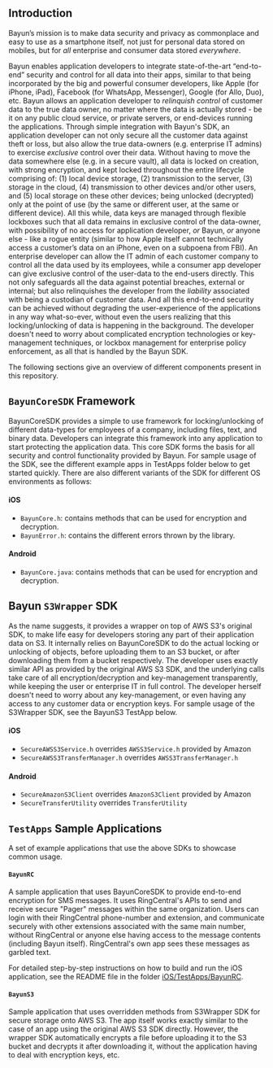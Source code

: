 ## Introduction

Bayun’s mission is to make data security and privacy as commonplace and easy to use as a smartphone itself, not just for personal data stored on mobiles, but for *all* enterprise and consumer data stored *everywhere*.

Bayun enables application developers to integrate state-of-the-art “end-to-end” security and control for all data into their apps, similar to that being incorporated by the big and powerful consumer developers, like Apple (for iPhone, iPad), Facebook (for WhatsApp, Messenger), Google (for Allo, Duo), etc. Bayun allows an application developer to *relinquish control* of customer data to the true data owner, no matter where the data is actually stored - be it on any public cloud service, or private servers, or end-devices running the applications. Through simple integration with Bayun's SDK, an application developer can not only secure all the customer data against theft or loss, but also allow the true data-owners (e.g. enterprise IT admins) to exercise *exclusive* control over their data. Without having to move the data somewhere else (e.g. in a secure vault), all data is locked on creation, with strong encryption, and kept locked throughout the entire lifecycle comprising of: (1) local device storage, (2) transmission to the server, (3) storage in the cloud, (4) transmission to other devices and/or other users, and (5) local storage on these other devices; being unlocked (decrypted) only at the point of use (by the same or different user, at the same or different device). All this while, data keys are managed through flexible lockboxes such that all data remains in exclusive control of the data-owner, with possibility of no access for application developer, *or* Bayun, *or* anyone else - like a rogue entity (similar to how Apple itself cannot technically access a customer’s data on an iPhone, even on a subpoena from FBI). An enterprise developer can allow the IT admin of each customer company to control all the data used by its employees, while a consumer app developer can give exclusive control of the user-data to the end-users directly. This not only safeguards all the data against potential breaches, external or internal; but also relinquishes the developer from the *liability* associated with being a custodian of customer data. And all this end-to-end security can be achieved without degrading the user-experience of the applications in any way what-so-ever, without even the users realizing that this locking/unlocking of data is happening in the background. The developer doesn't need to worry about complicated encryption technologies or key-management techniques, or lockbox management for enterprise policy enforcement, as all that is handled by the Bayun SDK.

The following sections give an overview of different components present in this repository.

## `BayunCoreSDK` Framework

BayunCoreSDK provides a simple to use framework for locking/unlocking of different data-types for employees of a company, including files, text, and binary data. Developers can integrate this framework into any application to start protecting the application data. This core SDK forms the basis for all security and control functionality provided by Bayun. For sample usage of the SDK, see the different example apps in TestApps folder below to get started quickly. There are also different variants of the SDK for different OS environments as follows: 

#### iOS

- `BayunCore.h`: contains methods that can be used for encryption and decryption.
- `BayunError.h`: contains the different errors thrown by the library.


#### Android

- `BayunCore.java`: contains methods that can be used for encryption and decryption.


## Bayun `S3Wrapper` SDK

As the name suggests, it provides a wrapper on top of AWS S3's original SDK, to make life easy for developers storing any part of their application data on S3. It internally relies on BayunCoreSDK to do the actual locking or unlocking of objects, before uploading them to an S3 bucket, or after downloading them from a bucket respectively. The developer uses exactly similar API as provided by the original AWS S3 SDK, and the underlying calls take care of all encryption/decryption and key-management transparently, while keeping the user or enterprise IT in full control. The developer herself doesn't need to worry about any key-management, or even having any access to any customer data or encryption keys. For sample usage of the S3Wrapper SDK, see the BayunS3 TestApp below. 

#### iOS

- `SecureAWSS3Service.h` overrides `AWSS3Service.h` provided by Amazon
- `SecureAWSS3TransferManager.h` overrides `AWSS3TransferManager.h`

#### Android

- `SecureAmazonS3Client` overrides `AmazonS3Client` provided by Amazon
- `SecureTransferUtility` overrides `TransferUtility`

## `TestApps` Sample Applications

A set of example applications that use the above SDKs to showcase common usage.

#### `BayunRC`

A sample application that uses BayunCoreSDK to provide end-to-end encryption for SMS messages. It uses RingCentral's APIs to send and receive secure "Pager" messages within the same organization. Users can login with their RingCentral phone-number and extension, and communicate securely with other extensions associated with the same main number, without RingCentral or anyone else having access to the message contents (including Bayun itself). RingCentral's own app sees these messages as garbled text.

For detailed step-by-step instructions on how to build and run the iOS application, see the README file in the folder [iOS/TestApps/BayunRC](iOS/TestApps/BayunRC).


#### `BayunS3`

Sample application that uses overridden methods from S3Wrapper SDK for secure storage onto AWS S3. The app itself works exactly similar to the case of an app using the original AWS S3 SDK directly. However, the wrapper SDK automatically encrypts a file before uploading it to the S3 bucket and decrypts it after downloading it, without the application having to deal with encryption keys, etc.

